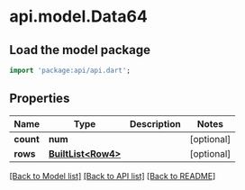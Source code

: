 # api.model.Data64

## Load the model package
```dart
import 'package:api/api.dart';
```

## Properties
Name | Type | Description | Notes
------------ | ------------- | ------------- | -------------
**count** | **num** |  | [optional] 
**rows** | [**BuiltList&lt;Row4&gt;**](Row4.md) |  | [optional] 

[[Back to Model list]](../README.md#documentation-for-models) [[Back to API list]](../README.md#documentation-for-api-endpoints) [[Back to README]](../README.md)


